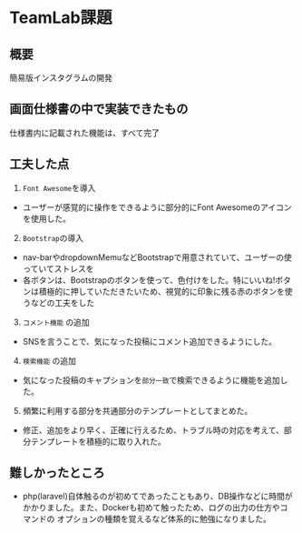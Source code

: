 # TeamLab課題

## 概要

簡易版インスタグラムの開発

## 画面仕様書の中で実装できたもの
仕様書内に記載された機能は、すべて完了


## 工夫した点
1. `Font Awesome`を導入
  * ユーザーが感覚的に操作をできるように部分的にFont Awesomeのアイコンを使用した。
2. `Bootstrap`の導入
  * nav-barやdropdownMemuなどBootstrapで用意されていて、ユーザーの使っていてストレスを
  * 各ボタンは、Bootstrapのボタンを使って、色付けをした。特にいいね!ボタンは積極的に押していただきたいため、視覚的に印象に残る赤のボタンを使うなどの工夫をした
3. `コメント機能` の追加
  * SNSを言うことで、気になった投稿にコメント追加できるようにした。
4. `検索機能` の追加
  * 気になった投稿のキャプションを`部分一致`で検索できるように機能を追加した。
5. 頻繁に利用する部分を共通部分のテンプレートとしてまとめた。
  * 修正、追加をより早く、正確に行えるため、トラブル時の対応を考えて、部分テンプレートを積極的に取り入れた。


## 難しかったところ
  * php(laravel)自体触るのが初めてであったこともあり、DB操作などに時間がかかりました。また、Dockerも初めて触ったため、ログの出力の仕方やコマンドの
  オプションの種類を覚えるなど体系的に勉強になりました。

